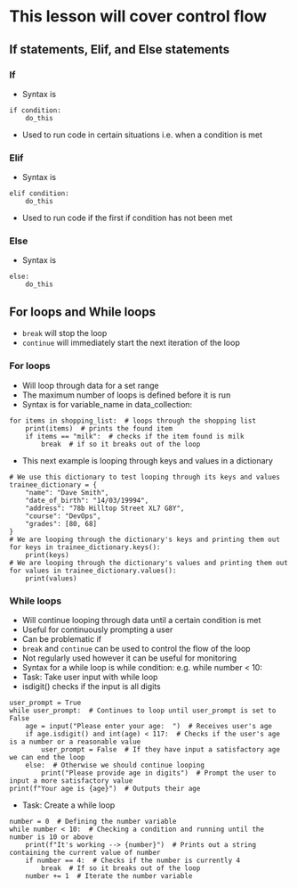 # This lesson will cover control flow
## If statements, Elif, and Else statements
### If
- Syntax is
```
if condition:
    do_this
```
- Used to run code in certain situations i.e. when a condition is met
### Elif
- Syntax is 
```
elif condition:
    do_this
```
- Used to run code if the first if condition has not been met
### Else
- Syntax is
```
else:
    do_this
```
## For loops and While loops
- ```break``` will stop the loop
- ```continue``` will immediately start the next iteration of the loop
### For loops
- Will loop through data for a set range
- The maximum number of loops is defined before it is run
- Syntax is for variable_name in data_collection:
```
for items in shopping_list:  # loops through the shopping list
    print(items)  # prints the found item
    if items == "milk":  # checks if the item found is milk
        break  # if so it breaks out of the loop
```
- This next example is looping through keys and values in a dictionary
```
# We use this dictionary to test looping through its keys and values
trainee_dictionary = {
    "name": "Dave Smith",
    "date_of_birth": "14/03/19994",
    "address": "78b Hilltop Street XL7 G8Y",
    "course": "DevOps",
    "grades": [80, 68]
}
# We are looping through the dictionary's keys and printing them out
for keys in trainee_dictionary.keys():
    print(keys)
# We are looping through the dictionary's values and printing them out
for values in trainee_dictionary.values():
    print(values)
```
### While loops
- Will continue looping through data until a certain condition is met
- Useful for continuously prompting a user
- Can be problematic if 
- ```break``` and ```continue``` can be used to control the flow of the loop
- Not regularly used however it can be useful for monitoring
- Syntax for a while loop is while condition:   e.g. while number < 10:
- Task: Take user input with while loop
- isdigit() checks if the input is all digits
```
user_prompt = True
while user_prompt:  # Continues to loop until user_prompt is set to False
    age = input("Please enter your age:  ")  # Receives user's age
    if age.isdigit() and int(age) < 117:  # Checks if the user's age is a number or a reasonable value
        user_prompt = False  # If they have input a satisfactory age we can end the loop
    else:  # Otherwise we should continue looping
        print("Please provide age in digits")  # Prompt the user to input a more satisfactory value
print(f"Your age is {age}")  # Outputs their age 
```
- Task: Create a while loop
```
number = 0  # Defining the number variable
while number < 10:  # Checking a condition and running until the number is 10 or above
    print(f"It's working --> {number}")  # Prints out a string containing the current value of number
    if number == 4:  # Checks if the number is currently 4
        break  # If so it breaks out of the loop
    number += 1  # Iterate the number variable
```
